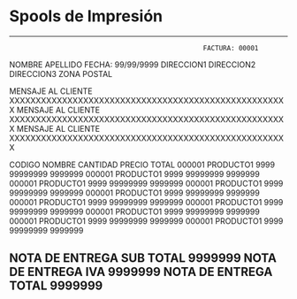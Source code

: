 # Spools de Impresión

---
                                                     FACTURA: 00001
NOMBRE APELLIDO                                      FECHA: 99/99/9999
DIRECCION1
DIRECCION2
DIRECCION3
ZONA POSTAL

MENSAJE AL CLIENTE XXXXXXXXXXXXXXXXXXXXXXXXXXXXXXXXXXXXXXXXXXXXXXXXXXXXX
MENSAJE AL CLIENTE XXXXXXXXXXXXXXXXXXXXXXXXXXXXXXXXXXXXXXXXXXXXXXXXXXXXX
MENSAJE AL CLIENTE XXXXXXXXXXXXXXXXXXXXXXXXXXXXXXXXXXXXXXXXXXXXXXXXXXXXX

CODIGO      NOMBRE                          CANTIDAD      PRECIO    TOTAL
000001      PRODUCTO1                       9999        99999999  9999999
000001      PRODUCTO1                       9999        99999999  9999999
000001      PRODUCTO1                       9999        99999999  9999999
000001      PRODUCTO1                       9999        99999999  9999999
000001      PRODUCTO1                       9999        99999999  9999999
000001      PRODUCTO1                       9999        99999999  9999999
000001      PRODUCTO1                       9999        99999999  9999999
000001      PRODUCTO1                       9999        99999999  9999999
000001      PRODUCTO1                       9999        99999999  9999999
000001      PRODUCTO1                       9999        99999999  9999999

NOTA DE ENTREGA                                       SUB TOTAL   9999999
NOTA DE ENTREGA                                             IVA   9999999
NOTA DE ENTREGA                                           TOTAL   9999999
---

